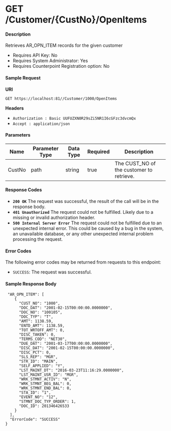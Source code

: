 
# GET /Customer/{CustNo}/OpenItems

#### Description
Retrieves AR_OPN_ITEM records for the given customer

- Requires API Key: No
- Requires System Administrator: Yes
- Requires Counterpoint Registration option: No

#### Sample Request

**URI**

`GET https://localhost:81//Customer/1000/OpenItems`

**Headers**
- `Authorization : Basic UUFUZXN0R29sZi5NR1I6cGFzc3dvcmQx`
- `Accept : application/json`

#### Parameters
Name | Parameter Type | Data Type | Required | Description
---- | -------------- | --------- | -------- | -----------
CustNo | path | string | true | The CUST_NO of the customer to retrieve.

#### Response Codes
- **<code>200 OK</code>** The request was successful, the result of the call will be in the response body.
- **<code>401 Unauthorized</code>** The request could not be fulfilled. Likely due to a missing or invalid authorization header.
- **<code>500 Internal Server Error</code>** The request could not be fulfilled due to an unexpected internal error. This could be caused by a bug in the system, an unavailable database, or any other unexpected internal problem processing the request.
 
#### Error Codes
The following error codes may be returned from requests to this endpoint:
- `SUCCESS`: The request was successful.

#### Sample Response Body

```
 "AR_OPN_ITEM": [
    {
      "CUST_NO": "1000",
      "DOC_DAT": "2001-02-15T00:00:00.0000000",
      "DOC_NO": "100105",
      "DOC_TYP": "T",
      "AMT": 1138.59,
      "ENTD_AMT": 1138.59,
      "TOT_WRTOFF_AMT": 0,
      "DISC_TAKEN": 0,
      "TERMS_COD": "NET30",
      "DUE_DAT": "2001-03-17T00:00:00.0000000",
      "DISC_DAT": "2001-02-15T00:00:00.0000000",
      "DISC_PCT": 0,
      "SLS_REP": "MGR",
      "STR_ID": "MAIN",
      "SELF_APPLIED": "Y",
      "LST_MAINT_DT": "2016-03-23T11:16:29.0000000",
      "LST_MAINT_USR_ID": "MGR",
      "WRK_STMNT_ACTIV": "N",
      "WRK_STMNT_BEG_BAL": 0,
      "WRK_STMNT_END_BAL": 0,
      "STA_ID": "1",
      "EVENT_NO": "12",
      "STMNT_DOC_TYP_ORDER": 1,
      "DOC_ID": 201346426533
    }
  ],
  "ErrorCode": "SUCCESS"
}
```

